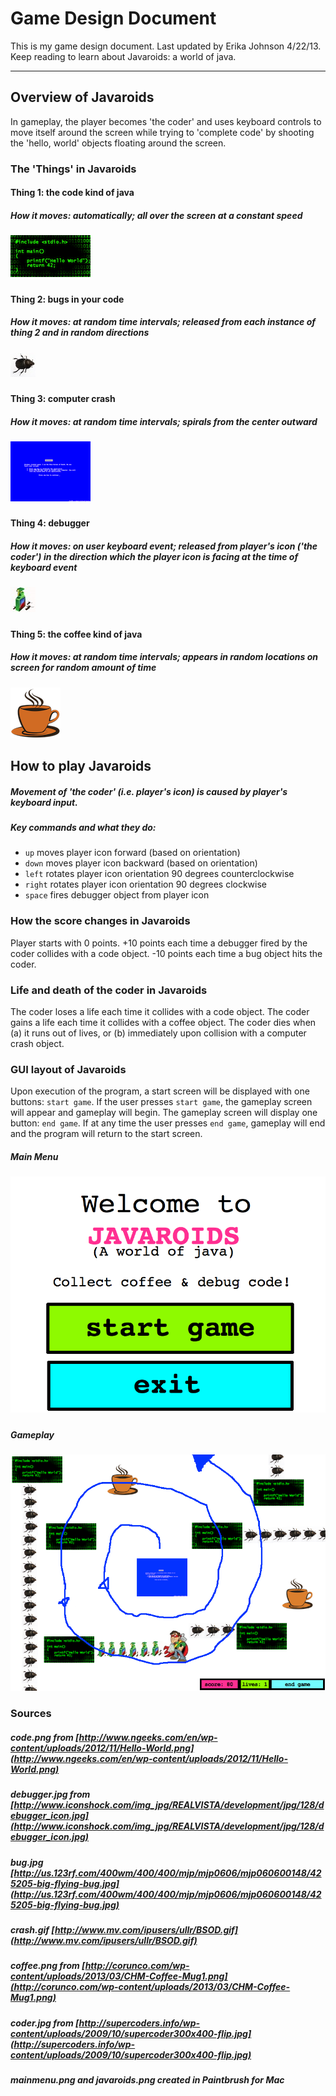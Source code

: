 # Game Design Document
This is my game design document. Last updated by Erika Johnson 4/22/13. Keep reading to learn about Javaroids: a world of java.

----

## Overview of Javaroids
In gameplay, the player becomes 'the coder' and uses keyboard controls to move itself around the screen while trying to 'complete code' by shooting the 'hello, world' objects floating around the screen.

### The 'Things' in Javaroids

#### Thing 1: the code kind of java
##### How it moves: automatically; all over the screen at a constant speed
##### ![code](/images/code.png "http://www.ngeeks.com/en/wp-content/uploads/2012/11/Hello-World.png")

#### Thing 2: bugs in your code
##### How it moves: at random time intervals; released from each instance of thing 2 and in random directions
##### ![bug](/images/bug.jpg "http://us.123rf.com/400wm/400/400/mjp/mjp0606/mjp060600148/425205-big-flying-bug.jpg")

#### Thing 3: computer crash
##### How it moves: at random time intervals; spirals from the center outward
##### ![crash](/images/crash.gif "http://www.mv.com/ipusers/ullr/BSOD.gif")

#### Thing 4: debugger
##### How it moves: on user keyboard event; released from player's icon ('the coder') in the direction which the player icon is facing at the time of keyboard event
##### ![debugger](/images/debugger.jpg "http://www.iconshock.com/img_jpg/REALVISTA/development/jpg/128/debugger_icon.jpg")

#### Thing 5: the coffee kind of java
##### How it moves: at random time intervals; appears in random locations on screen for random amount of time
##### ![coffee](/images/coffee.png "http://corunco.com/wp-content/uploads/2013/03/CHM-Coffee-Mug1.png")

## How to play Javaroids
##### Movement of 'the coder' (i.e. player's icon) is caused by player's keyboard input.
##### Key commands and what they do:
  + `up` moves player icon forward (based on orientation)
  + `down` moves player icon backward (based on orientation)
  + `left` rotates player icon orientation 90 degrees counterclockwise
  + `right` rotates player icon orientation 90 degrees clockwise
  + `space` fires debugger object from player icon

### How the score changes in Javaroids
Player starts with 0 points. +10 points each time a debugger fired by the coder collides with a code object. -10 points each time a bug object hits the coder.

### Life and death of the coder in Javaroids
The coder loses a life each time it collides with a code object. The coder gains a life each time it collides with a coffee object. The coder dies when (a) it runs out of lives, or (b) immediately upon collision with a computer crash object.

### GUI layout of Javaroids
Upon execution of the program, a start screen will be displayed with one buttons: `start game`. If the user presses `start game`, the gameplay screen will appear and gameplay will begin. The gameplay screen will display one button: `end game`. If at any time the user presses `end game`, gameplay will end and the program will return to the start screen.
##### Main Menu
##### ![mainmenu](/images/mainmenu.png "Main Menu")
##### Gameplay
##### ![javaroids](/images/javaroids.png "Javaroids Gameplay")

### Sources
##### code.png from [http://www.ngeeks.com/en/wp-content/uploads/2012/11/Hello-World.png](http://www.ngeeks.com/en/wp-content/uploads/2012/11/Hello-World.png)
##### debugger.jpg from [http://www.iconshock.com/img_jpg/REALVISTA/development/jpg/128/debugger_icon.jpg](http://www.iconshock.com/img_jpg/REALVISTA/development/jpg/128/debugger_icon.jpg)
##### bug.jpg [http://us.123rf.com/400wm/400/400/mjp/mjp0606/mjp060600148/425205-big-flying-bug.jpg](http://us.123rf.com/400wm/400/400/mjp/mjp0606/mjp060600148/425205-big-flying-bug.jpg)
##### crash.gif [http://www.mv.com/ipusers/ullr/BSOD.gif](http://www.mv.com/ipusers/ullr/BSOD.gif)
##### coffee.png from [http://corunco.com/wp-content/uploads/2013/03/CHM-Coffee-Mug1.png](http://corunco.com/wp-content/uploads/2013/03/CHM-Coffee-Mug1.png)
##### coder.jpg from [http://supercoders.info/wp-content/uploads/2009/10/supercoder300x400-flip.jpg](http://supercoders.info/wp-content/uploads/2009/10/supercoder300x400-flip.jpg)
##### mainmenu.png and javaroids.png created in Paintbrush for Mac

